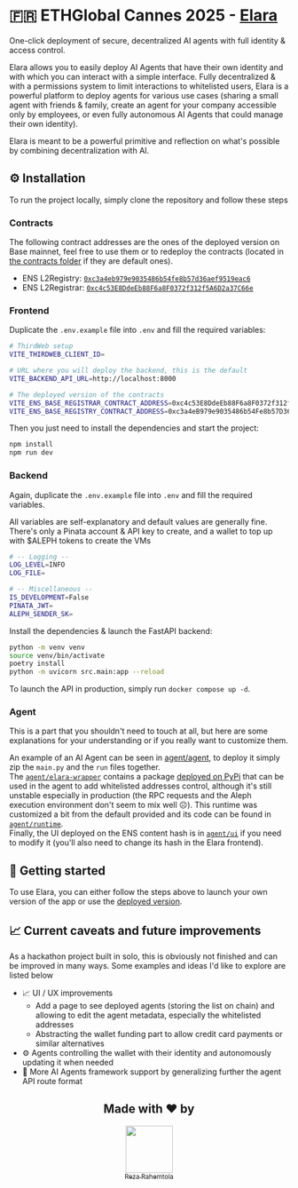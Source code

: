 # 🇫🇷 ETHGlobal Cannes 2025 - [Elara](https://ethglobal.com/showcase/elara-cvb2y)

One-click deployment of secure, decentralized AI agents with full identity & access control.

Elara allows you to easily deploy AI Agents that have their own identity and with which you can interact with a simple interface. Fully decentralized & with a permissions system to limit interactions to whitelisted users, Elara is a powerful platform to deploy agents for various use cases (sharing a small agent with friends & family, create an agent for your company accessible only by employees, or even fully autonomous AI Agents that could manage their own identity).

Elara is meant to be a powerful primitive and reflection on what's possible by combining decentralization with AI.

## ⚙️ Installation

To run the project locally, simply clone the repository and follow these steps

### Contracts

The following contract addresses are the ones of the deployed version on Base mainnet, feel free to use them or to redeploy the contracts (located in [the contracts folder](./contracts/) if they are default ones).
- ENS L2Registry: [`0xc3a4eb979e9035486b54fe8b57d36aef9519eac6`](https://basescan.org/address/0xc3a4eb979e9035486b54fe8b57d36aef9519eac6)
- ENS L2Registrar: [`0xc4c53E8DdeEb88F6a8F0372f312f5A6D2a37C66e`](https://basescan.org/address/0xc4c53E8DdeEb88F6a8F0372f312f5A6D2a37C66e)

### Frontend

Duplicate the `.env.example` file into `.env` and fill the required variables:
```sh
# ThirdWeb setup
VITE_THIRDWEB_CLIENT_ID=

# URL where you will deploy the backend, this is the default
VITE_BACKEND_API_URL=http://localhost:8000

# The deployed version of the contracts
VITE_ENS_BASE_REGISTRAR_CONTRACT_ADDRESS=0xc4c53E8DdeEb88F6a8F0372f312f5A6D2a37C66e
VITE_ENS_BASE_REGISTRY_CONTRACT_ADDRESS=0xc3a4eB979e9035486b54Fe8b57D36aEF9519eAc6
```


Then you just need to install the dependencies and start the project:
```sh
npm install
npm run dev
```

### Backend

Again, duplicate the `.env.example` file into `.env` and fill the required variables.

All variables are self-explanatory and default values are generally fine.\
There's only a Pinata account & API key to create, and a wallet to top up with $ALEPH tokens to create the VMs
```sh
# -- Logging --
LOG_LEVEL=INFO
LOG_FILE=

# -- Miscellaneous --
IS_DEVELOPMENT=False
PINATA_JWT=
ALEPH_SENDER_SK=
```

Install the dependencies & launch the FastAPI backend:
```sh
python -m venv venv
source venv/bin/activate
poetry install
python -m uvicorn src.main:app --reload
```

To launch the API in production, simply run `docker compose up -d`.

### Agent

This is a part that you shouldn't need to touch at all, but here are some explanations for your understanding or if you really want to customize them. 

An example of an AI Agent can be seen in [agent/agent](./agent/agent/), to deploy it simply zip the `main.py` and the `run` files together.\
The [`agent/elara-wrapper`](./agent/elara-wrapper/) contains a package [deployed on PyPi](https://pypi.org/project/elara-wrapper/) that can be used in the agent to add whitelisted addresses control, although it's still unstable especially in production (the RPC requests and the Aleph execution environment don't seem to mix well ☹️). This runtime was customized a bit from the default provided and its code can be found in [`agent/runtime`](./agent/runtime).\
Finally, the UI deployed on the ENS content hash is in [`agent/ui`](./agent/ui/) if you need to modify it (you'll also need to change its hash in the Elara frontend).

## 🚀 Getting started

To use Elara, you can either follow the steps above to launch your own version of the app or use the [deployed version](https://elara.rezar.fr).

## 📈 Current caveats and future improvements

As a hackathon project built in solo, this is obviously not finished and can be improved in many ways. Some examples and ideas I'd like to explore are listed below

- 📈 UI / UX improvements
  - Add a page to see deployed agents (storing the list on chain) and allowing to edit the agent metadata, especially the whitelisted addresses
  - Abstracting the wallet funding part to allow credit card payments or similar alternatives
- ⚙️ Agents controlling the wallet with their identity and autonomously updating it when needed
- 🧠 More AI Agents framework support by generalizing further the agent API route format

<div align="center">
  <h2>Made with ❤️ by</h2>
  <a href="https://github.com/RezaRahemtola">
    <img src="https://github.com/RezaRahemtola.png?size=85" width=85/>
    <br>
    <sub>Reza Rahemtola</sub>
  </a>
</div>
